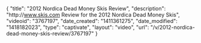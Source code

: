 {
    "title": "2012 Nordica Dead Money Skis Review",
    "description": "http:\/\/www.skis.com Review for the 2012 Nordica Dead Money Skis",
    "videoid": "3767197",
    "date_created": "1411361275",
    "date_modified": "1418182023",
    "type": "captivate",
    "layout": "video",
    "url": "\/v\/2012-nordica-dead-money-skis-review\/3767197"
}